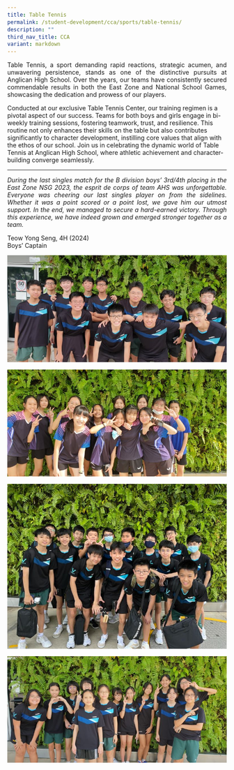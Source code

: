 ```yaml
---
title: Table Tennis
permalink: /student-development/cca/sports/table-tennis/
description: ""
third_nav_title: CCA
variant: markdown
---
```

<p align="justify">
Table Tennis, a sport demanding rapid reactions, strategic acumen, and unwavering persistence, stands as one of the distinctive pursuits at Anglican High School. Over the years, our teams have consistently secured commendable results in both the East Zone and National School Games, showcasing the dedication and prowess of our players.
	
Conducted at our exclusive Table Tennis Center, our training regimen is a pivotal aspect of our success. Teams for both boys and girls engage in bi-weekly training sessions, fostering teamwork, trust, and resilience. This routine not only enhances their skills on the table but also contributes significantly to character development, instilling core values that align with the ethos of our school. Join us in celebrating the dynamic world of Table Tennis at Anglican High School, where athletic achievement and character-building converge seamlessly.</p>

<hr>
<p align="justify">
<i>During the last singles match for the B division boys’ 3rd/4th placing in the East Zone NSG 2023, the esprit de corps of team AHS was unforgettable. Everyone was cheering our last singles player on from the sidelines. Whether it was a point scored or a point lost, we gave him our utmost support. In the end, we managed to secure a hard-earned victory. Through this experience, we have indeed grown and emerged stronger together as a team.</i></p>
Teow Yong Seng, 4H (2024)<br>
Boys’ Captain

![](/images/Student%20Development/CCA/Table%20Tennis/2024_TT_01.jpg)

![](/images/Student%20Development/CCA/Table%20Tennis/2024_TT_02.jpg)

![](/images/Student%20Development/CCA/Table%20Tennis/2024_TT_03.jpg)

![](/images/Student%20Development/CCA/Table%20Tennis/2024_TT_04.jpg)